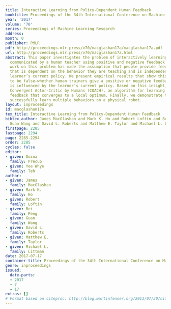 ```yaml
---
title: Interactive Learning from Policy-Dependent Human Feedback
booktitle: Proceedings of the 34th International Conference on Machine Learning
year: '2017'
volume: '70'
series: Proceedings of Machine Learning Research
address: 
month: 0
publisher: PMLR
pdf: http://proceedings.mlr.press/v70/macglashan17a/macglashan17a.pdf
url: http://proceedings.mlr.press/v70/macglashan17a.html
abstract: This paper investigates the problem of interactively learning behaviors
  communicated by a human teacher using positive and negative feedback. Much previous
  work on this problem has made the assumption that people provide feedback for decisions
  that is dependent on the behavior they are teaching and is independent from the
  learner’s current policy. We present empirical results that show this assumption
  to be false—whether human trainers give a positive or negative feedback for a decision
  is influenced by the learner’s current policy. Based on this insight, we introduce
  Convergent Actor-Critic by Humans (COACH), an algorithm for learning from policy-dependent
  feedback that converges to a local optimum. Finally, we demonstrate that COACH can
  successfully learn multiple behaviors on a physical robot.
layout: inproceedings
id: macglashan17a
tex_title: Interactive Learning from Policy-Dependent Human Feedback
bibtex_author: James MacGlashan and Mark K. Ho and Robert Loftin and Bei Peng and
  Guan Wang and David L. Roberts and Matthew E. Taylor and Michael L. Littman
firstpage: 2285
lastpage: 2294
page: 2285-2294
order: 2285
cycles: false
editor:
- given: Doina
  family: Precup
- given: Yee Whye
  family: Teh
author:
- given: James
  family: MacGlashan
- given: Mark K.
  family: Ho
- given: Robert
  family: Loftin
- given: Bei
  family: Peng
- given: Guan
  family: Wang
- given: David L.
  family: Roberts
- given: Matthew E.
  family: Taylor
- given: Michael L.
  family: Littman
date: 2017-07-17
container-title: Proceedings of the 34th International Conference on Machine Learning
genre: inproceedings
issued:
  date-parts:
  - 2017
  - 7
  - 17
extras: []
# Format based on citeproc: http://blog.martinfenner.org/2013/07/30/citeproc-yaml-for-bibliographies/
---
```

